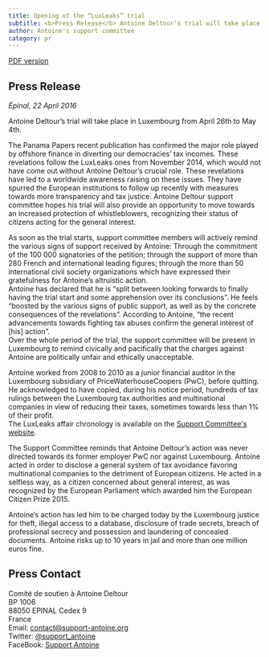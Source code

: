 ```yaml
---
title: Opening of the “LuxLeaks” trial
subtitle: <b>Press Release</b> Antoine Deltour’s trial will take place in Luxembourg from April 26th to May 4th, the support Committee will be present.
author: Antoine's support committee
category: pr
---
```


<a href="/docs/pr/2016-04-22-pr-trial-EN.pdf"><i class="fa fa-file-pdf-o"></i> <span>PDF version</span></a>

## Press Release

_Épinal, 22 April 2016_

Antoine Deltour’s trial will take place in Luxembourg from April 26th to May 4th.

The Panama Papers recent publication has confirmed the major role played by offshore finance in diverting our democracies’ tax incomes. These revelations follow the LuxLeaks ones from November 2014, which would not have come out without Antoine Deltour’s crucial role. These revelations have led to a worldwide awareness raising on these issues. They have spurred the European institutions to follow up recently with measures towards more transparency and tax justice. Antoine Deltour support committee hopes his trial will also provide an opportunity to move towards an increased protection of whistleblowers, recognizing their status of citizens acting for the general interest.

As soon as the trial starts, support committee members will actively remind the various signs of support received by Antoine: Through the commitment of the 100 000 signatories of the petition; through the support of more than 280 French and international leading figures; through the more than 50 international civil society organizations which have expressed their gratefulness for Antoine’s altruistic action.  
Antoine has declared that he is “split between looking forwards to finally having the trial start and some apprehension over its conclusions”. He feels “boosted by the various signs of public support, as well as by the concrete consequences of the revelations”. According to Antoine, “the recent advancements towards fighting tax abuses confirm the general interest of [his] action”.  
Over the whole period of the trial, the support committee will be present in Luxembourg to remind civically and pacifically that the charges against Antoine are politically unfair and ethically unacceptable.

Antoine worked from 2008 to 2010 as a junior financial auditor in the Luxembourg subsidiary of PriceWaterhouseCoopers (PwC), before quitting. He acknowledged to have copied, during his notice period, hundreds of tax rulings between the Luxembourg tax authorities and multinational companies in view of reducing their taxes, sometimes towards less than 1% of their profit.  
The LuxLeaks affair chronology is available on the [Support Committee's website](https://support-antoine.org/en/).
 
The Support Committee reminds that Antoine Deltour’s action was never directed towards its former employer PwC nor against Luxembourg. Antoine acted in order to disclose a general system of tax avoidance favoring multinational companies to the detriment of European citizens. He acted in a selfless way, as a citizen concerned about general interest, as was recognized by the European Parliament which awarded him the European Citizen Prize 2015.
 
Antoine’s action has led him to be charged today by the Luxembourg justice for theft, illegal access to a database, disclosure of trade secrets, breach of professional secrecy and possession and laundering of concealed documents. Antoine risks up to 10 years in jail and more than one million euros fine.  

## Press Contact

Comité de soutien à Antoine Deltour  
BP 1006  
88050 EPINAL Cedex 9  
France  
Email: [contact@support-antoine.org](mailto:contact@support-antoine.org)  
Twitter: [@support_antoine](https://twitter.com/support_antoine)  
FaceBook: [Support Antoine](https://www.facebook.com/pages/Support-Antoine/388682861307176)
